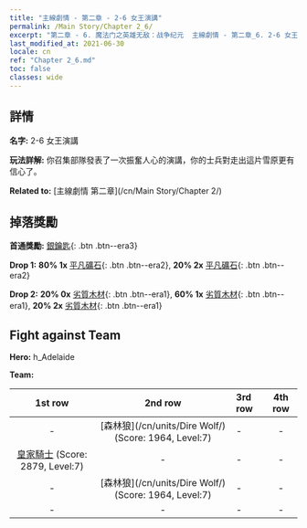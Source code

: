 ```yaml
---
title: "主線劇情 - 第二章 - 2-6 女王演講"
permalink: /Main Story/Chapter 2_6/
excerpt: "第二章 - 6. 魔法门之英雄无敌：战争纪元  主線劇情 - 第二章_6. 2-6 女王演講"
last_modified_at: 2021-06-30
locale: cn
ref: "Chapter 2_6.md"
toc: false
classes: wide
---
```


## 詳情

 **名字:** 2-6 女王演講

 **玩法詳解:** 你召集部隊發表了一次振奮人心的演講，你的士兵對走出這片雪原更有信心了。

 **Related to:** [主線劇情 第二章](/cn/Main Story/Chapter 2/)

## 掉落獎勵

 **首通獎勵:** [銀鑰匙](/cn/Items/con_693/){: .btn .btn--era3}

 **Drop 1:** **80% 1x** [平凡礦石](/cn/Items/mat_6/){: .btn .btn--era2}, **20% 2x** [平凡礦石](/cn/Items/mat_6/){: .btn .btn--era2}

 **Drop 2:** **20% 0x** [劣質木材](/cn/Items/mat_1/){: .btn .btn--era1}, **60% 1x** [劣質木材](/cn/Items/mat_1/){: .btn .btn--era1}, **20% 2x** [劣質木材](/cn/Items/mat_1/){: .btn .btn--era1}


## Fight against Team
 **Hero:** h_Adelaide

 **Team:**


  | 1st row | 2nd row | 3rd row | 4th row |
  |:----:|:----:|:----|:----:|
  | - | [森林狼](/cn/units/Dire Wolf/) (Score: 1964, Level:7)  | - | - |
  | [皇家騎士](/cn/units/Cavalier/) (Score: 2879, Level:7)  | - | - | - |
  | - | [森林狼](/cn/units/Dire Wolf/) (Score: 1964, Level:7)  | - | - |
  | - | - | - | - |



